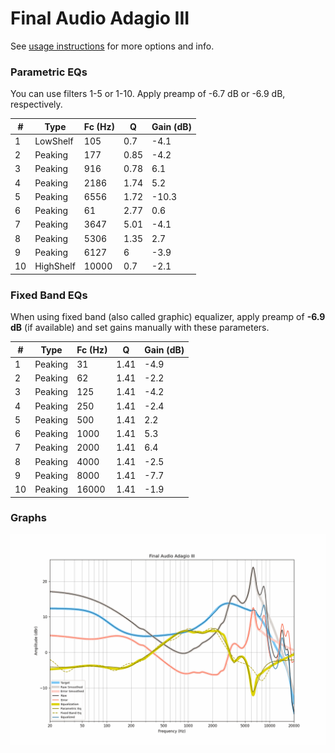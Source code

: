 # Final Audio Adagio III
See [usage instructions](https://github.com/jaakkopasanen/AutoEq#usage) for more options and info.

### Parametric EQs
You can use filters 1-5 or 1-10. Apply preamp of -6.7 dB or -6.9 dB, respectively.

|   # | Type      |   Fc (Hz) |    Q |   Gain (dB) |
|-----|-----------|-----------|------|-------------|
|   1 | LowShelf  |       105 | 0.7  |        -4.1 |
|   2 | Peaking   |       177 | 0.85 |        -4.2 |
|   3 | Peaking   |       916 | 0.78 |         6.1 |
|   4 | Peaking   |      2186 | 1.74 |         5.2 |
|   5 | Peaking   |      6556 | 1.72 |       -10.3 |
|   6 | Peaking   |        61 | 2.77 |         0.6 |
|   7 | Peaking   |      3647 | 5.01 |        -4.1 |
|   8 | Peaking   |      5306 | 1.35 |         2.7 |
|   9 | Peaking   |      6127 | 6    |        -3.9 |
|  10 | HighShelf |     10000 | 0.7  |        -2.1 |

### Fixed Band EQs
When using fixed band (also called graphic) equalizer, apply preamp of **-6.9 dB** (if available) and set gains manually with these parameters.

|   # | Type    |   Fc (Hz) |    Q |   Gain (dB) |
|-----|---------|-----------|------|-------------|
|   1 | Peaking |        31 | 1.41 |        -4.9 |
|   2 | Peaking |        62 | 1.41 |        -2.2 |
|   3 | Peaking |       125 | 1.41 |        -4.2 |
|   4 | Peaking |       250 | 1.41 |        -2.4 |
|   5 | Peaking |       500 | 1.41 |         2.2 |
|   6 | Peaking |      1000 | 1.41 |         5.3 |
|   7 | Peaking |      2000 | 1.41 |         6.4 |
|   8 | Peaking |      4000 | 1.41 |        -2.5 |
|   9 | Peaking |      8000 | 1.41 |        -7.7 |
|  10 | Peaking |     16000 | 1.41 |        -1.9 |

### Graphs
![](./Final%20Audio%20Adagio%20III.png)
